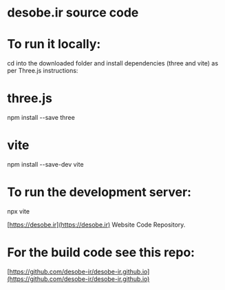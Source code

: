# desobe.ir source code
# To run it locally:
cd into the downloaded folder and install dependencies (three and vite) as per Three.js instructions:
# three.js
npm install --save three

# vite
npm install --save-dev vite

# To run the development server:
npx vite

[https://desobe.ir](https://desobe.ir) Website Code Repository.
# For the build code see this repo:
[https://github.com/desobe-ir/desobe-ir.github.io](https://github.com/desobe-ir/desobe-ir.github.io)
